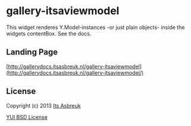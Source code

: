 gallery-itsaviewmodel
========


This widget renderes Y.Model-instances -or just plain objects- inside the widgets contentBox. See the docs.


Landing Page
--------------
[http://gallerydocs.itsasbreuk.nl/gallery-itsaviewmodel](http://gallerydocs.itsasbreuk.nl/gallery-itsaviewmodel/)


License
-------

Copyright (c) 2013 [Its Asbreuk](http://http://itsasbreuk.nl)

[YUI BSD License](http://developer.yahoo.com/yui/license.html)

